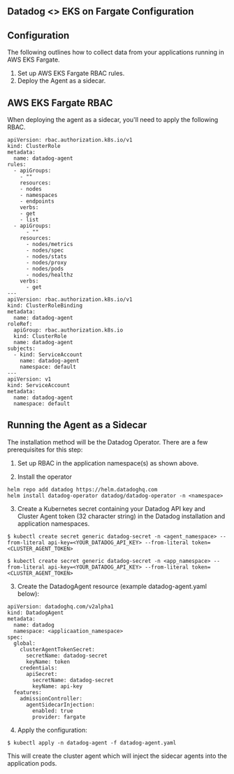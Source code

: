 Datadog <> EKS on Fargate Configuration  
---

Configuration  
--

The following outlines how to collect data from your applications running in AWS EKS Fargate.

1) Set up AWS EKS Fargate RBAC rules.
2) Deploy the Agent as a sidecar.

AWS EKS Fargate RBAC
--

When deploying the agent as a sidecar, you'll need to apply the following RBAC.
  
```  
apiVersion: rbac.authorization.k8s.io/v1  
kind: ClusterRole  
metadata:  
  name: datadog-agent  
rules:  
  - apiGroups:  
    - ""  
    resources:  
    - nodes  
    - namespaces  
    - endpoints  
    verbs:  
    - get  
    - list  
  - apiGroups:  
      - ""  
    resources:  
      - nodes/metrics  
      - nodes/spec  
      - nodes/stats  
      - nodes/proxy  
      - nodes/pods  
      - nodes/healthz  
    verbs:  
      - get  
---  
apiVersion: rbac.authorization.k8s.io/v1  
kind: ClusterRoleBinding  
metadata:  
  name: datadog-agent  
roleRef:  
  apiGroup: rbac.authorization.k8s.io  
  kind: ClusterRole  
  name: datadog-agent  
subjects:  
  - kind: ServiceAccount  
    name: datadog-agent  
    namespace: default  
---  
apiVersion: v1  
kind: ServiceAccount  
metadata:  
  name: datadog-agent  
  namespace: default  
```  
  
Running the Agent as a Sidecar  
--
  
The installation method will be the Datadog Operator. There are a few prerequisites for this step:  
  
1) Set up RBAC in the application namespace(s) as shown above.  
  
2) Install the operator  
  
```  
helm repo add datadog https://helm.datadoghq.com  
helm install datadog-operator datadog/datadog-operator -n <namespace>  
```  
  
3) Create a Kubernetes secret containing your Datadog API key and Cluster Agent token (32 character string) in the Datadog installation and application namespaces.  
  
```  
$ kubectl create secret generic datadog-secret -n <agent_namespace> --from-literal api-key=<YOUR_DATADOG_API_KEY> --from-literal token=<CLUSTER_AGENT_TOKEN>  
  
$ kubectl create secret generic datadog-secret -n <app_namespace> --from-literal api-key=<YOUR_DATADOG_API_KEY> --from-literal token=<CLUSTER_AGENT_TOKEN>  
```  

3) Create the DatadogAgent resource (example datadog-agent.yaml below):
  
```  
apiVersion: datadoghq.com/v2alpha1  
kind: DatadogAgent  
metadata:  
  name: datadog  
  namespace: <applicaation_namespace>  
spec:  
  global:  
    clusterAgentTokenSecret:  
      secretName: datadog-secret  
      keyName: token  
    credentials:  
      apiSecret:  
        secretName: datadog-secret  
        keyName: api-key  
  features:  
    admissionController:  
      agentSidecarInjection:  
        enabled: true  
        provider: fargate  
```  
  
4) Apply the configuration:  

```
$ kubectl apply -n datadog-agent -f datadog-agent.yaml  
```  
  
This will create the cluster agent which will inject the sidecar agents into the application pods.  